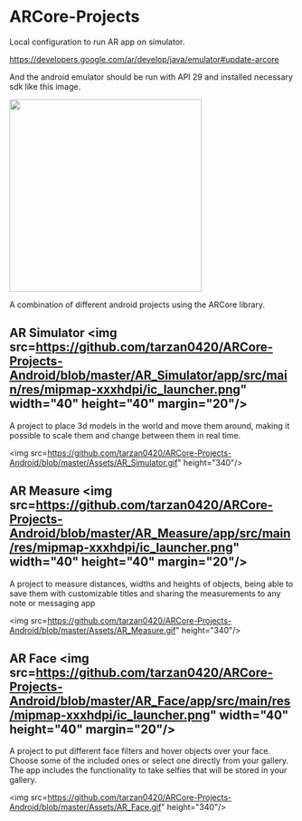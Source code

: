 # ARCore-Projects 

Local configuration to run AR app on simulator.

https://developers.google.com/ar/develop/java/emulator#update-arcore

And the android emulator should be run with API 29 and installed necessary sdk like this image.

<img src="https://github.com/tarzan0420/ARCore-Projects-Android/tree/main/Assets/SDK.png" height="340"/> 


A combination of different android projects using the ARCore library.

## AR Simulator <img src=https://github.com/tarzan0420/ARCore-Projects-Android/blob/master/AR_Simulator/app/src/main/res/mipmap-xxxhdpi/ic_launcher.png" width="40" height="40" margin="20"/> 
A project to place 3d models in the world and move them around, making it possible to scale them and change between them in real time.

<img src=https://github.com/tarzan0420/ARCore-Projects-Android/blob/master/Assets/AR_Simulator.gif" height="340"/> 

## AR Measure <img src=https://github.com/tarzan0420/ARCore-Projects-Android/blob/master/AR_Measure/app/src/main/res/mipmap-xxxhdpi/ic_launcher.png" width="40" height="40" margin="20"/> 
A project to measure distances, widths and heights of objects, being able to save them with customizable titles and sharing the measurements to any note or messaging app

<img src=https://github.com/tarzan0420/ARCore-Projects-Android/blob/master/Assets/AR_Measure.gif" height="340"/> 

## AR Face <img src=https://github.com/tarzan0420/ARCore-Projects-Android/blob/master/AR_Face/app/src/main/res/mipmap-xxxhdpi/ic_launcher.png" width="40" height="40" margin="20"/> 
A project to put different face filters and hover objects over your face. Choose some of the included ones or select one directly from your gallery. The app includes the functionality to take selfies that will be stored in your gallery.

<img src=https://github.com/tarzan0420/ARCore-Projects-Android/blob/master/Assets/AR_Face.gif" height="340"/> 

